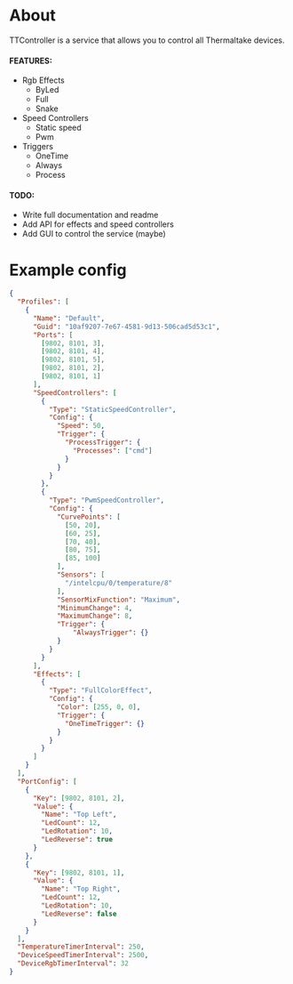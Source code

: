 # About
TTController is a service that allows you to control all Thermaltake devices.

#### FEATURES:
* Rgb Effects
  * ByLed
  * Full
  * Snake
* Speed Controllers
  * Static speed
  * Pwm
* Triggers
  * OneTime
  * Always
  * Process

#### TODO:
* Write full documentation and readme
* Add API for effects and speed controllers
* Add GUI to control the service (maybe)

# Example config
```json
{
  "Profiles": [
    {
      "Name": "Default",
      "Guid": "10af9207-7e67-4581-9d13-506cad5d53c1",
      "Ports": [
        [9802, 8101, 3],
        [9802, 8101, 4],
        [9802, 8101, 5],
        [9802, 8101, 2],
        [9802, 8101, 1]
      ],
      "SpeedControllers": [
        {
          "Type": "StaticSpeedController", 
          "Config": {
            "Speed": 50,
            "Trigger": {
              "ProcessTrigger": {
                "Processes": ["cmd"]
              }
            }
          }
        },
        {
          "Type": "PwmSpeedController", 
          "Config": {
            "CurvePoints": [
              [50, 20],
              [60, 25],
              [70, 40],
              [80, 75],
              [85, 100]
            ],
            "Sensors": [
              "/intelcpu/0/temperature/8"
            ],
            "SensorMixFunction": "Maximum",
            "MinimumChange": 4,
            "MaximumChange": 8,
            "Trigger": {
                "AlwaysTrigger": {}
            }
          }
        }
      ],
      "Effects": [
        {
          "Type": "FullColorEffect",
          "Config": {
            "Color": [255, 0, 0],
            "Trigger": {
              "OneTimeTrigger": {}
            }
          }
        }
      ]
    }
  ],
  "PortConfig": [
    {
      "Key": [9802, 8101, 2],
      "Value": {
        "Name": "Top Left",
        "LedCount": 12,
        "LedRotation": 10,
        "LedReverse": true
      }
    },
    {
      "Key": [9802, 8101, 1],
      "Value": {
        "Name": "Top Right",
        "LedCount": 12,
        "LedRotation": 10,
        "LedReverse": false
      }
    }
  ],
  "TemperatureTimerInterval": 250,
  "DeviceSpeedTimerInterval": 2500,
  "DeviceRgbTimerInterval": 32
}
```
